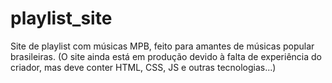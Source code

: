 # playlist_site
 Site de playlist com músicas MPB, feito para amantes de músicas popular brasileiras. (O site ainda está em produção devido à falta de experiência do criador, mas deve conter HTML, CSS, JS e outras tecnologias...)


